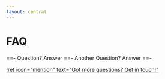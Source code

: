 ```yaml
---
layout: central
---
```


# FAQ

==- Question?
Answer
==- Another Question?
Answer
==-

[!ref icon="mention" text="Got more questions? Get in touch!"](/contact/)
